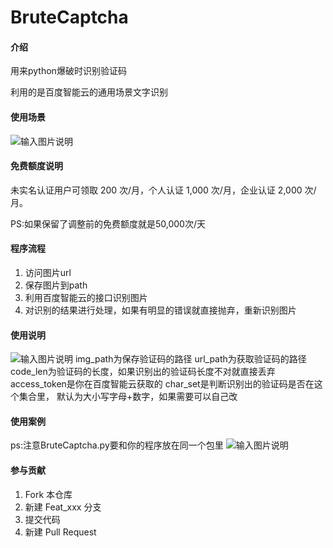 # BruteCaptcha

#### 介绍

用来python爆破时识别验证码

利用的是百度智能云的通用场景文字识别


#### 使用场景

![输入图片说明](https://images.gitee.com/uploads/images/2021/1030/092956_564f52c5_9789316.png "屏幕截图.png")


#### 免费额度说明

未实名认证用户可领取 200 次/月，个人认证 1,000 次/月，企业认证 2,000 次/月。

PS:如果保留了调整前的免费额度就是50,000次/天


#### 程序流程

1.  访问图片url
2.  保存图片到path
3.  利用百度智能云的接口识别图片
4.  对识别的结果进行处理，如果有明显的错误就直接抛弃，重新识别图片


#### 使用说明
![输入图片说明](https://images.gitee.com/uploads/images/2021/1030/091833_9dc3fdb9_9789316.png "屏幕截图.png")
img_path为保存验证码的路径
url_path为获取验证码的路径
code_len为验证码的长度，如果识别出的验证码长度不对就直接丢弃
access_token是你在百度智能云获取的
char_set是判断识别出的验证码是否在这个集合里，
默认为大小写字母+数字，如果需要可以自己改

#### 使用案例
ps:注意BruteCaptcha.py要和你的程序放在同一个包里
![输入图片说明](https://images.gitee.com/uploads/images/2021/1030/092505_61149306_9789316.png "屏幕截图.png")

#### 参与贡献

1.  Fork 本仓库
2.  新建 Feat_xxx 分支
3.  提交代码
4.  新建 Pull Request



